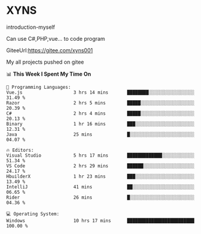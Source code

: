 # XYNS
introduction-myself

Can use C#,PHP,vue... to code program

GiteeUrl:https://gitee.com/xyns001

My all projects pushed on gitee

<!--START_SECTION:waka-->
📊 **This Week I Spent My Time On** 

```text
💬 Programming Languages: 
Vue.js                   3 hrs 14 mins       ████████░░░░░░░░░░░░░░░░░   31.49 % 
Razor                    2 hrs 5 mins        █████░░░░░░░░░░░░░░░░░░░░   20.39 % 
C#                       2 hrs 4 mins        █████░░░░░░░░░░░░░░░░░░░░   20.13 % 
Binary                   1 hr 16 mins        ███░░░░░░░░░░░░░░░░░░░░░░   12.31 % 
Java                     25 mins             █░░░░░░░░░░░░░░░░░░░░░░░░   04.07 % 

🔥 Editors: 
Visual Studio            5 hrs 17 mins       █████████████░░░░░░░░░░░░   51.34 % 
VS Code                  2 hrs 29 mins       ██████░░░░░░░░░░░░░░░░░░░   24.17 % 
HbuilderX                1 hr 23 mins        ███░░░░░░░░░░░░░░░░░░░░░░   13.49 % 
IntelliJ                 41 mins             ██░░░░░░░░░░░░░░░░░░░░░░░   06.65 % 
Rider                    26 mins             █░░░░░░░░░░░░░░░░░░░░░░░░   04.36 % 

💻 Operating System: 
Windows                  10 hrs 17 mins      █████████████████████████   100.00 % 
```


<!--END_SECTION:waka-->
